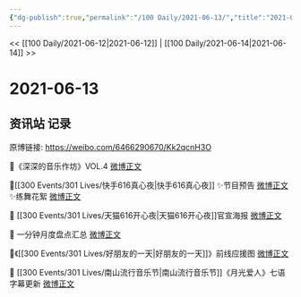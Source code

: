 ```yaml
---
{"dg-publish":true,"permalink":"/100 Daily/2021-06-13/","title":"2021-06-13","created":"2023-04-09T21:42:01.884+08:00","updated":"2023-04-09T21:43:02.028+08:00"}
---
```



<< [[100 Daily/2021-06-12\|2021-06-12]] | [[100 Daily/2021-06-14\|2021-06-14]] >>

# 2021-06-13

## 资讯站 记录

原博链接: https://weibo.com/6466290670/Kk2qcnH3O

💫《深深的音乐作坊》VOL.4 [微博正文](https://m.weibo.cn/6466290670/4647552769591949)

💫[[300 Events/301 Lives/快手616真心夜\|快手616真心夜]]
✨节目预告 [微博正文](https://m.weibo.cn/6466290670/4647673816419150)
✨练舞花絮 [微博正文](https://m.weibo.cn/6466290670/4647744536581918)

💫 [[300 Events/301 Lives/天猫616开心夜\|天猫616开心夜]]官宣海报 [微博正文](https://m.weibo.cn/6466290670/4647580691071684)

💫 一分钟月度盘点汇总 [微博正文](https://m.weibo.cn/6466290670/4647680309462697)

💫《[[300 Events/301 Lives/好朋友的一天\|好朋友的一天]]》前线应援图 [微博正文](https://m.weibo.cn/6466290670/4647643215303059)

💫 [[300 Events/301 Lives/南山流行音乐节\|南山流行音乐节]]《月光爱人》七语字幕更新 [微博正文](https://m.weibo.cn/6466290670/4647605629883398)
